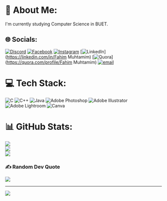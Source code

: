# 💫 About Me:
I'm currently studying Computer Science in BUET.


## 🌐 Socials:
[![Discord](https://img.shields.io/badge/Discord-%237289DA.svg?logo=discord&logoColor=white)](https://discord.gg/fahimsucksatmath) [![Facebook](https://img.shields.io/badge/Facebook-%231877F2.svg?logo=Facebook&logoColor=white)](https://facebook.com/fahim.math) [![Instagram](https://img.shields.io/badge/Instagram-%23E4405F.svg?logo=Instagram&logoColor=white)](https://instagram.com/fahimsucksatmath) [![LinkedIn](https://img.shields.io/badge/LinkedIn-%230077B5.svg?logo=linkedin&logoColor=white)](https://linkedin.com/in/Fahim Muhtamim) [![Quora](https://img.shields.io/badge/Quora-%23B92B27.svg?logo=Quora&logoColor=white)](https://quora.com/profile/Fahim Muhtamim) [![email](https://img.shields.io/badge/Email-D14836?logo=gmail&logoColor=white)](mailto:fahimmuhtamim@gmail.com) 

# 💻 Tech Stack:
![C](https://img.shields.io/badge/c-%2300599C.svg?style=for-the-badge&logo=c&logoColor=white) ![C++](https://img.shields.io/badge/c++-%2300599C.svg?style=for-the-badge&logo=c%2B%2B&logoColor=white) ![Java](https://img.shields.io/badge/java-%23ED8B00.svg?style=for-the-badge&logo=openjdk&logoColor=white) ![Adobe Photoshop](https://img.shields.io/badge/adobe%20photoshop-%2331A8FF.svg?style=for-the-badge&logo=adobe%20photoshop&logoColor=white) ![Adobe Illustrator](https://img.shields.io/badge/adobe%20illustrator-%23FF9A00.svg?style=for-the-badge&logo=adobe%20illustrator&logoColor=white) ![Adobe Lightroom](https://img.shields.io/badge/Adobe%20Lightroom-31A8FF.svg?style=for-the-badge&logo=Adobe%20Lightroom&logoColor=white) ![Canva](https://img.shields.io/badge/Canva-%2300C4CC.svg?style=for-the-badge&logo=Canva&logoColor=white)
# 📊 GitHub Stats:
![](https://github-readme-stats.vercel.app/api?username=fahimmuhtamim&theme=dark&hide_border=false&include_all_commits=false&count_private=false)<br/>
![](https://nirzak-streak-stats.vercel.app/?user=fahimmuhtamim&theme=dark&hide_border=false)<br/>
![](https://github-readme-stats.vercel.app/api/top-langs/?username=fahimmuhtamim&theme=dark&hide_border=false&include_all_commits=false&count_private=false&layout=compact)

### ✍️ Random Dev Quote
![](https://quotes-github-readme.vercel.app/api?type=horizontal&theme=radical)

---
[![](https://visitcount.itsvg.in/api?id=fahimmuhtamim&icon=0&color=0)](https://visitcount.itsvg.in)

<!-- Proudly created with GPRM ( https://gprm.itsvg.in ) -->

